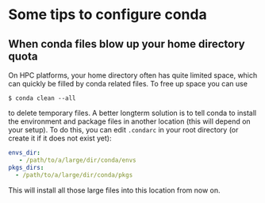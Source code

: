 # Some tips to configure conda


## When conda files blow up your home directory quota
On HPC platforms, your home directory often has quite limited space, which can quickly be filled by conda related files. To free up space you can use 
```
$ conda clean --all
```
to delete temporary files. A better longterm solution is to tell conda to install the environment and package files in another location (this will depend on your setup).
To do this, you can edit `.condarc` in your root directory (or create it if it does not exist yet):

```yaml
envs_dir:
   - /path/to/a/large/dir/conda/envs
pkgs_dirs:
  - /path/to/a/large/dir/conda/pkgs
```
This will install all those large files into this location from now on.
